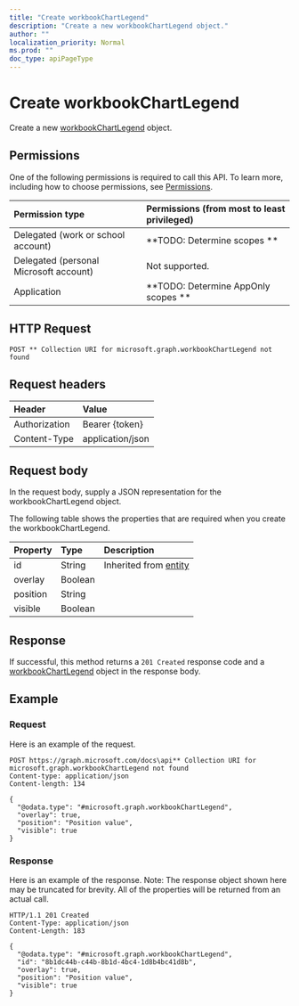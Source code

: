 ```yaml
---
title: "Create workbookChartLegend"
description: "Create a new workbookChartLegend object."
author: ""
localization_priority: Normal
ms.prod: ""
doc_type: apiPageType
---
```


# Create workbookChartLegend

Create a new [workbookChartLegend](../resources/workbookchartlegend.md) object.

## Permissions
One of the following permissions is required to call this API. To learn more, including how to choose permissions, see [Permissions](/concepts/permissions-reference.md).

|Permission type|Permissions (from most to least privileged)|
|:---|:---|
|Delegated (work or school account)|**TODO: Determine scopes **|
|Delegated (personal Microsoft account)|Not supported.|
|Application|**TODO: Determine AppOnly scopes **|

## HTTP Request
<!-- {
  "blockType": "ignored"
}
-->
``` http
POST ** Collection URI for microsoft.graph.workbookChartLegend not found
```

## Request headers
|Header|Value|
|:---|:---|
|Authorization|Bearer {token}|
|Content-Type|application/json|

## Request body
In the request body, supply a JSON representation for the workbookChartLegend object.

The following table shows the properties that are required when you create the workbookChartLegend.

|Property|Type|Description|
|:---|:---|:---|
|id|String| Inherited from [entity](../resources/entity.md)|
|overlay|Boolean||
|position|String||
|visible|Boolean||



## Response
If successful, this method returns a `201 Created` response code and a [workbookChartLegend](../resources/workbookchartlegend.md) object in the response body.

## Example

### Request
Here is an example of the request.
<!-- {
  "blockType": "request",
  "name": "create_workbookchartlegend_from_"
}
-->
``` http
POST https://graph.microsoft.com/docs\api** Collection URI for microsoft.graph.workbookChartLegend not found
Content-type: application/json
Content-length: 134

{
  "@odata.type": "#microsoft.graph.workbookChartLegend",
  "overlay": true,
  "position": "Position value",
  "visible": true
}
```

### Response
Here is an example of the response. Note: The response object shown here may be truncated for brevity. All of the properties will be returned from an actual call.
<!-- {
  "blockType": "response",
  "truncated": true,
  "@odata.type": "microsoft.graph.workbookchartlegend"
}
-->
``` http
HTTP/1.1 201 Created
Content-Type: application/json
Content-Length: 183

{
  "@odata.type": "#microsoft.graph.workbookChartLegend",
  "id": "8b1dc44b-c44b-8b1d-4bc4-1d8b4bc41d8b",
  "overlay": true,
  "position": "Position value",
  "visible": true
}
```

